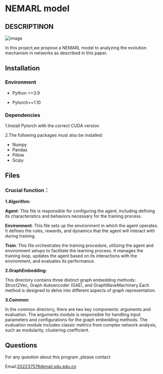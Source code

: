 # NEMARL model

## DESCRIPTINON

![image](https://github.com/JasonKK1/NEMARLmodel/blob/main/nemarl.png)

In this project,we propose a NEMARL model to analyzing the evolution mechanism in networks as described in this paper.

## Installation

### Environment

* Python >=3.9

* Pytorch>=1.10

### Dependencies

1.Install Pytorch with the correct CUDA version

2.The following packages must also be installed:

* Numpy
* Pandas
* Pillow
* Scipy

## Files

### Crucial function：

**1.Algorithm:**

**Agent**: This file is responsible for configuring the agent, including defining its characteristics and behaviors necessary for the training process.

**Environment**: This file sets up the environment in which the agent operates. It defines the rules, rewards, and dynamics that the agent will interact with during training.

**Train**: This file orchestrates the training procedure, utilizing the agent and environment setups to facilitate the learning process. It manages the training loop, updates the agent based on its interactions with the environment, and evaluates its performance.

**2.GraphEmbedding:**

This directory  contains three distinct graph embedding methods: Struct2Vec, Graph Autoencoder (GAE), and GraphWaveMachinery.Each method is designed to delve into different aspects of graph representation.

**3.Common:**

In the common directory, there are two key components: arguments and evaluation. The arguments module is responsible for handling input parameters and configurations for the graph embedding methods. The evaluation module  includes classic metrics from complex network analysis, such as modularity, clustering coefficient.





## Questions

For any question about this program ,please contact

Email:202237576@mail.sdu.edu.cn



